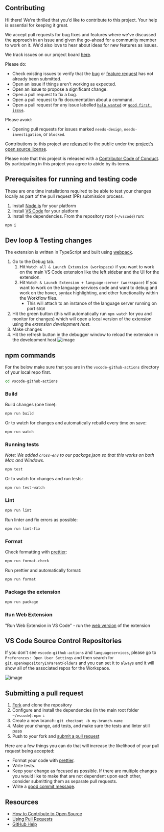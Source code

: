 ## Contributing

[fork]: https://github.com/github/vscode-github-actions/fork
[pr]: https://github.com/github/vscode-github-actions/compare
[code-of-conduct]: CODE_OF_CONDUCT.md

Hi there! We're thrilled that you'd like to contribute to this project. Your help is essential for keeping it great.

We accept pull requests for bug fixes and features where we've discussed the approach in an issue and given the go-ahead for a community member to work on it. We'd also love to hear about ideas for new features as issues.

We track issues on our project board [here](https://github.com/orgs/github/projects/9557/views/1).

Please do:

* Check existing issues to verify that the [bug][bug issues] or [feature request][feature request issues] has not already been submitted.
* Open an issue if things aren't working as expected.
* Open an issue to propose a significant change.
* Open a pull request to fix a bug.
* Open a pull request to fix documentation about a command.
* Open a pull request for any issue labelled [`help wanted`][hw] or [`good first issue`][gfi].

Please avoid:

* Opening pull requests for issues marked `needs-design`, `needs-investigation`, or `blocked`.

Contributions to this project are [released](https://help.github.com/articles/github-terms-of-service/#6-contributions-under-repository-license) to the public under the [project's open source license](LICENSE).

Please note that this project is released with a [Contributor Code of Conduct][code-of-conduct]. By participating in this project you agree to abide by its terms.

## Prerequisites for running and testing code

These are one time installations required to be able to test your changes locally as part of the pull request (PR) submission process.

1. Install [Node.js](https://nodejs.org/en/download/) for your platform
1. Install [VS Code](https://code.visualstudio.com/download) for your platform
1. Install the dependencies. From the repository root (`~/vscode`) run:

```bash
npm i
```

## Dev loop & Testing changes

The extension is written in TypeScript and built using [webpack](https://webpack.js.org/).

1. Go to the Debug tab.
    1. Hit `Watch all & Launch Extension (workspace)` if you want to work on the main VS Code extension like the left sidebar and the UI for the extension.
    1. Hit `Watch & Launch Extension + language-server (workspace)` If you want to work on the language services code and want to debug and work on the hover, syntax highlighting, and other functionality within the Workflow files.
        * This will attach to an instance of the language server running on port `6010`
1. Hit the green button (this will automatically run `npm watch` for you and monitor for changes) which will open a local version of the extension using the _extension development host_.
1. Make changes
1. Hit the refresh button in the debugger window to reload the extension in the development host
![image](https://github.com/github/vscode-github-actions/assets/7976517/8dbd3d75-f447-483e-b7e7-ffec3ccd7562)


## npm commands

For the below make sure that you are in the `vscode-github-actions` directory of your local repo first.

```bash
cd vscode-github-actions
```

### Build

Build changes (one time):

```bash
npm run build
```

Or to watch for changes and automatically rebuild every time on save:

```bash
npm run watch
```

### Running tests

_Note: We added `cross-env` to our package.json so that this works on both Mac and Windows._

```bash
npm test
```

Or to watch for changes and run tests:

```bash
npm run test-watch
```

### Lint

```bash
npm run lint
```

Run linter and fix errors as possible:

```bash
npm run lint-fix
```

### Format

Check formatting with [prettier](https://prettier.io/):

```bash
npm run format-check
```

Run prettier and automatically format:

```bash
npm run format
```

### Package the extension

```bash
npm run package
```

### Run Web Extension

"Run Web Extension in VS Code" - run the [web version](https://code.visualstudio.com/api/extension-guides/web-extensions) of the extension

## VS Code Source Control Repositories

If you don't see `vscode-github-actions` and `languageservices`, please go to `Preferences: Open User Settings` and then search for   `git.openRepositoryInParentFolders` and you can set it to `always` and it will show all of the associated repos for the Workspace. 

![image](https://github.com/github/vscode-github-actions/assets/7976517/c03a1608-df4d-4caf-ba33-0c5eb1802100)

## Submitting a pull request

1. [Fork][fork] and clone the repository
1. Configure and install the dependencies (in the main root folder `~/vscode`): `npm i`
1. Create a new branch: `git checkout -b my-branch-name`
1. Make your change, add tests, and make sure the tests and linter still pass
1. Push to your fork and [submit a pull request][pr]

Here are a few things you can do that will increase the likelihood of your pull request being accepted:

- Format your code with [prettier](https://prettier.io/).
- Write tests.
- Keep your change as focused as possible. If there are multiple changes you would like to make that are not dependent upon each other, consider submitting them as separate pull requests.
- Write a [good commit message](http://tbaggery.com/2008/04/19/a-note-about-git-commit-messages.html).

## Resources

- [How to Contribute to Open Source](https://opensource.guide/how-to-contribute/)
- [Using Pull Requests](https://help.github.com/articles/about-pull-requests/)
- [GitHub Help](https://help.github.com)

[bug issues]: https://github.com/github/vscode-github-actions/labels/bug
[feature request issues]: https://github.com/github/vscode-github-actions/labels/enhancement
[hw]: https://github.com/github/vscode-github-actions/labels/help%20wanted
[gfi]: https://github.com/github/vscode-github-actions/labels/good%20first%20issue
